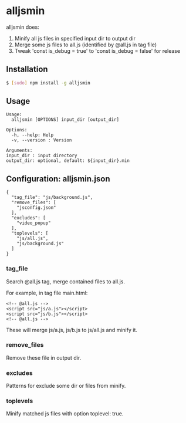 # alljsmin

alljsmin does:

1. Minify all js files in specified input dir to output dir
2. Merge some js files to all.js (identified by @all.js in tag file)
3. Tweak 'const is_debug = true' to 'const is_debug = false' for release

## Installation

```sh
$ [sudo] npm install -g alljsmin
```

## Usage

```
Usage:
  alljsmin [OPTIONS] input_dir [output_dir]

Options:
  -h, --help: Help
  -v, --version : Version

Arguments:
input_dir : input directory
output_dir: optional, default: ${input_dir}.min
```

## Configuration: alljsmin.json

```
{
  "tag_file": "js/background.js",
  "remove_files": [
    "jsconfig.json"
  ],
  "excludes": [
    "video_popup"
  ],
  "toplevels": [
    "js/all.js",
    "js/background.js"
  ]
}
```

### tag_file

Search @all.js tag, merge contained files to all.js.

For example, in tag file main.html:

```
<!-- @all.js -->
<script src="js/a.js"></script>
<script src="js/b.js"></script>
<!-- @all.js -->
```

These will merge js/a.js, js/b.js to js/all.js and minify it.

### remove_files

Remove these file in output dir.

### excludes

Patterns for exclude some dir or files from minify.

### toplevels

Minify matched js files with option toplevel: true.


